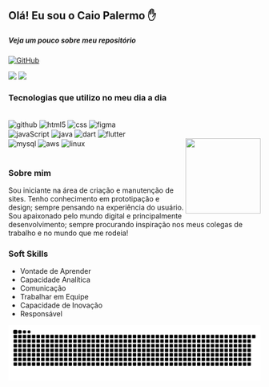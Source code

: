 ## Olá! Eu sou o Caio Palermo ✋  

##### Veja um pouco sobre meu repositório
[![GitHub](https://img.shields.io/badge/GitHub-100000?style=for-the-badge&logo=github&logoColor=white)](https://github.com/HasegawaTaizou)

<div>
<img width="48%" src="https://github-readme-stats.vercel.app/api?username=HasegawaTaizou&show_icons=true&theme=radical">

<img width="48%" src="https://github-readme-stats.vercel.app/api/top-langs/?username=HasegawaTaizou&layout=compact">
</div>

### Tecnologias que utilizo no meu dia a dia

<div style="display: inline_block"></br>
    <img align="center" alt="github" src="https://img.shields.io/badge/GitHub-100000?style=for-the-badge&logo=github&logoColor=white" />
    <img align="center" alt="html5" src="https://img.shields.io/badge/HTML5-E34F26?style=for-the-badge&logo=html5&logoColor=white" />
    <img align="center" alt="css" src="https://img.shields.io/badge/CSS3-1572B6?style=for-the-badge&logo=css3&logoColor=white" />
    <img align="center" alt="figma" src="https://img.shields.io/badge/Figma-F24E1E?style=for-the-badge&logo=figma&logoColor=white" />
    </br>
    <img align="center" alt="javaScript" src="https://img.shields.io/badge/JavaScript-323330?style=for-the-badge&logo=javascript&logoColor=F7DF1E" />
    <img align="center" alt="java" src="https://img.shields.io/badge/Java-ED8B00?style=for-the-badge&logo=java&logoColor=white" />
    <img align="center" alt="dart" src="https://img.shields.io/badge/Dart-0175C2?style=for-the-badge&logo=dart&logoColor=white" />
    <img align="center" alt="flutter" src="https://img.shields.io/badge/Flutter-02569B?style=for-the-badge&logo=flutter&logoColor=white" />
    </br>
    <img align="center" alt="mysql" src="https://img.shields.io/badge/MySQL-00000F?style=for-the-badge&logo=mysql&logoColor=white" />
    <img align="center" alt="aws" src="https://img.shields.io/badge/Amazon_AWS-FF9900?style=for-the-badge&logo=amazonaws&logoColor=white" />
    <img align="center" alt="linux" src="https://img.shields.io/badge/Linux-FCC624?style=for-the-badge&logo=linux&logoColor=black" />
    <img 
    align="right" src="https://i.picasion.com/pic92/e1da85b758f0b10aad07d23e33ec693c.gif" width="150" height="150" /></a><br />
</div></br>

### Sobre mim

Sou iniciante na área de criação e manutenção de sites. Tenho conhecimento em prototipação e design; sempre pensando na experiência do usuário. Sou apaixonado pelo mundo digital e principalmente desenvolvimento; sempre procurando inspiração nos meus colegas de trabalho e no mundo que me rodeia!

### Soft Skills

- Vontade de Aprender 
- Capacidade Analítica 
- Comunicação
- Trabalhar em Equipe 
- Capacidade de Inovação
- Responsável

![Snake animation](https://github.com/HasegawaTaizou/HasegawaTaizou/blob/output/github-contribution-grid-snake.svg)
